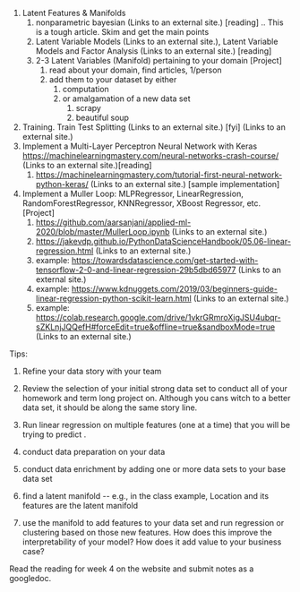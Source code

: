  

   1. Latent Features & Manifolds
       1. nonparametric bayesian (Links to an external site.) [reading] .. This is a tough article. Skim and get the main points
       2. Latent Variable Models (Links to an external site.), Latent Variable Models and Factor Analysis (Links to an external site.) [reading]
       3. 2-3 Latent Variables (Manifold) pertaining to your domain [Project]
           1. read about your domain, find articles, 1/person
           2. add them to your dataset by either
               1.  computation
               2.  or amalgamation of a new data set
                   1. scrapy
                   2. beautiful soup
   2. Training. Train Test Splitting (Links to an external site.) [fyi]
     (Links to an external site.)
  3.  Implement a Multi-Layer Perceptron Neural Network with Keras
    https://machinelearningmastery.com/neural-networks-crash-course/ (Links to an external site.)[reading]
      1.  https://machinelearningmastery.com/tutorial-first-neural-network-python-keras/ (Links to an external site.)  [sample implementation]
  4.  Implement a Muller Loop: MLPRegressor, LinearRegression, RandomForestRegressor, KNNRegressor, XBoost Regressor, etc. [Project]
      1.  https://github.com/aarsanjani/applied-ml-2020/blob/master/MullerLoop.ipynb (Links to an external site.) 
      2.  https://jakevdp.github.io/PythonDataScienceHandbook/05.06-linear-regression.html (Links to an external site.)
      3.  example: https://towardsdatascience.com/get-started-with-tensorflow-2-0-and-linear-regression-29b5dbd65977 (Links to an external site.)
      4.  example: https://www.kdnuggets.com/2019/03/beginners-guide-linear-regression-python-scikit-learn.html (Links to an external site.)
      5.  example: https://colab.research.google.com/drive/1vkrGRmroXigJSU4ubqr-sZKLnjJQQefH#forceEdit=true&offline=true&sandboxMode=true (Links to an external site.)

 

Tips:

1. Refine your data story with your team

2. Review the selection of your initial strong data set to conduct all of your homework and term long project on. Although you cans witch to a better data set, it should be along the same story line.

3. Run linear regression on multiple features (one at a time) that you will be trying to predict .

4. conduct data preparation on your data

5. conduct data enrichment by adding one or more data sets to your base data set

6. find a latent manifold -- e.g., in the class example, Location and its features are the latent manifold

7. use the manifold to add features to your data set and run regression or clustering based on those new features. How does this improve the interpretability of your model? How does it add value to your business case?

 

Read the reading for week 4 on the website and submit notes as a googledoc.
